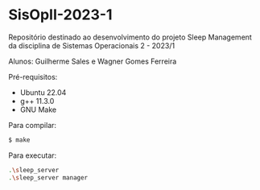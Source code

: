 # SisOpII-2023-1
Repositório destinado ao desenvolvimento do projeto Sleep Management da disciplina de Sistemas Operacionais 2 - 2023/1

Alunos: Guilherme Sales e Wagner Gomes Ferreira

Pré-requisitos:
* Ubuntu 22.04
* g++ 11.3.0
* GNU Make

Para compilar:

```sh
$ make
```

Para executar:

```sh
.\sleep_server
.\sleep_server manager
```
